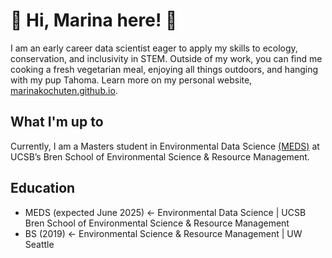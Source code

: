 # 🌱 Hi, Marina here! 🌱

I am an early career data scientist eager to apply my skills to ecology, conservation, and inclusivity in STEM. Outside of my work, you can find me cooking a fresh vegetarian meal, enjoying all things outdoors, and hanging with my pup Tahoma. Learn more on my personal website, [marinakochuten.github.io](https://marinakochuten.github.io).

## What I'm up to 
Currently, I am a Masters student in Environmental Data Science [(MEDS)](https://bren.ucsb.edu/masters-programs/master-environmental-data-science) at UCSB’s Bren School of Environmental Science & Resource Management. 

<!--
Check out some of my projects: ... ... ... 
-->

## Education 
- MEDS (expected June 2025) <- Environmental Data Science | UCSB Bren School of Environmental Science & Resource Management 
- BS (2019) <- Environmental Science & Resource Management | UW Seattle


<!--
**marinakochuten/marinakochuten** is a ✨ _special_ ✨ repository because its `README.md` (this file) appears on your GitHub profile.

Here are some ideas to get you started:

- 🔭 I’m currently working on ...
- 🌱 I’m currently learning ...
- 👯 I’m looking to collaborate on ...
- 🤔 I’m looking for help with ...
- 💬 Ask me about ...
- 📫 How to reach me: ...
- 😄 Pronouns: ...
- ⚡ Fun fact: ...
-->
